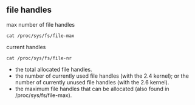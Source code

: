 
## file handles

max number of file handles
```
cat /proc/sys/fs/file-max
```

current handles
```
cat /proc/sys/fs/file-nr
```
* the total allocated file handles.
* the number of currently used file handles (with the 2.4 kernel); or the number of currently unused file handles (with the 2.6 kernel).
* the maximum file handles that can be allocated (also found in /proc/sys/fs/file-max).
